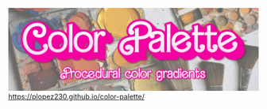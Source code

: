 ![alt text](https://github.com/plopez230/color-palette/blob/main/assets/banner.png?raw=true)
https://plopez230.github.io/color-palette/
